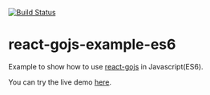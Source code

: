 [![Build Status](https://travis-ci.org/nicolaserny/react-gojs-example-es6.svg?branch=master)](https://travis-ci.org/nicolaserny/react-gojs-example-es6)

# react-gojs-example-es6

Example to show how to use [react-gojs](https://github.com/xcomponent/react-gojs) in Javascript(ES6).

You can try the live demo [here](https://nicolaserny.github.io/react-gojs-example-es6/).
